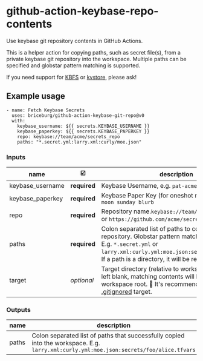 # github-action-keybase-repo-contents
Use keybase git repository contents in GitHub Actions.

This is a helper action for copying paths, such as secret file(s), from a private keybase git repository into the workspace. Multiple paths can be specified and globstar pattern matching is supported.

 If you need support for [KBFS](https://book.keybase.io/docs/files) or [kvstore](https://pkg.go.dev/github.com/keybase/client/go/kvstore), please ask!


## Example usage

```
- name: Fetch Keybase Secrets
  uses: briceburg/github-action-keybase-git-repo@v0
  with:
    keybase_username: ${{ secrets.KEYBASE_USERNAME }}
    keybase_paperkey: ${{ secrets.KEYBASE_PAPERKEY }}
    repo: keybase://team/acme/secrets_repo
    paths: "*.secret.yml:larry.xml:curly/moe.json"
```

### Inputs

name | :ballot_box_with_check: | description
--- | --- | ---
keybase_username | **required** | Keybase Username, e.g. `pat-acme`
keybase_paperkey | **required** | Keybase Paper Key (for oneshot mode), e.g. `full moon sunday blurb`
repo | **required** | Repository name.`keybase://team/acme/secrets_repo` or `https://github.com/acme/secrets_repo.git`
paths | **required** | Colon separated list of paths to copy from the repository. Globstar pattern matching is supported. E.g. `*.secret.yml` or `larry.xml:curly.yml:moe.json:secrets/**/*.tfvars`. If a path is a directory, it will be recursively copied.
target | _optional_ | Target directory (relative to workspace) to copy to. If left blank, matching contents will be copied to the workspace root. :thought_balloon: It's recommended to copy into a [.gitignored](https://git-scm.com/docs/gitignore) target.

### Outputs

name | description
--- | ---
paths | Colon separated list of paths that successfully copied into the workspace. E.g. `larry.xml:curly.yml:moe.json:secrets/foo/alice.tfvars`
